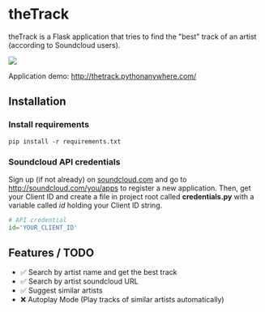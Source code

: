 # theTrack
theTrack is a Flask application that tries to find the "best" track of an artist (according to Soundcloud users).

<img src="http://piqoni.github.io/assets/thetrack.png"/>

Application demo: http://thetrack.pythonanywhere.com/ 

## Installation
### Install requirements

```pip install -r requirements.txt```

### Soundcloud API credentials
Sign up (if not already) on [soundcloud.com](http://www.soundcloud.com) and go to http://soundcloud.com/you/apps to register a new application.
Then, get your Client ID and create a file in project root called **credentials.py** with a variable called *id* holding your Client ID string.

```python
# API credential
id='YOUR_CLIENT_ID'
```

## Features / TODO

* :white_check_mark: Search by artist name and get the best track
* :white_check_mark: Search by artist soundcloud URL
* :white_check_mark: Suggest similar artists 
* :x: Autoplay Mode (Play tracks of similar artists automatically)
